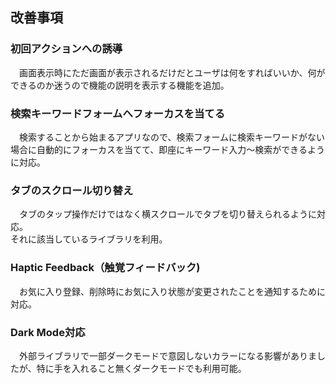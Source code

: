 ## 改善事項

### 初回アクションへの誘導

　画面表示時にただ画面が表示されるだけだとユーザは何をすればいいか、何ができるのか迷うので機能の説明を表示する機能を追加。

### 検索キーワードフォームへフォーカスを当てる

　検索することから始まるアプリなので、検索フォームに検索キーワードがない場合に自動的にフォーカスを当てて、即座にキーワード入力〜検索ができるように対応。

### タブのスクロール切り替え

　タブのタップ操作だけではなく横スクロールでタブを切り替えられるように対応。  
それに該当しているライブラリを利用。

### Haptic Feedback（触覚フィードバック)

　お気に入り登録、削除時にお気に入り状態が変更されたことを通知するために対応。

### Dark Mode対応

　外部ライブラリで一部ダークモードで意図しないカラーになる影響がありましたが、特に手を入れること無くダークモードでも利用可能。
